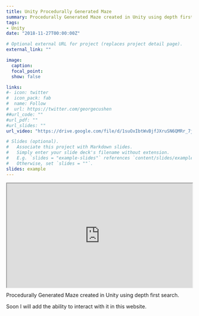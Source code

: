 ```yaml
---
title: Unity Procedurally Generated Maze
summary: Procedurally Generated Maze created in Unity using depth first search
tags:
- Unity
date: "2018-11-27T00:00:00Z"

# Optional external URL for project (replaces project detail page).
external_link: ""

image:
  caption:
  focal_point:
  show: false

links:
#- icon: twitter
#  icon_pack: fab
#  name: Follow
#  url: https://twitter.com/georgecushen
##url_code: ""
#url_pdf: ""
#url_slides: ""
url_video: "https://drive.google.com/file/d/1suOxIbtWvBjfJXruSN6QMRr_7jiWpFZt/preview"

# Slides (optional).
#   Associate this project with Markdown slides.
#   Simply enter your slide deck's filename without extension.
#   E.g. `slides = "example-slides"` references `content/slides/example-slides.md`.
#   Otherwise, set `slides = ""`.
slides: example
---
```

<div style="width: 100%; position: relative; padding-bottom: 56.25%;">
<iframe src="https://drive.google.com/file/d/1suOxIbtWvBjfJXruSN6QMRr_7jiWpFZt/preview" width="100%" height="100%" style="position: absolute; top: 0; left: 0;"></iframe>
</div>

Procedurally Generated Maze created in Unity using depth first search. 

Soon I will add the ability to interact with it in this website.
